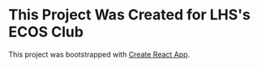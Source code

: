 # This Project Was Created for LHS's ECOS Club

This project was bootstrapped with [Create React App](https://github.com/facebook/create-react-app).


